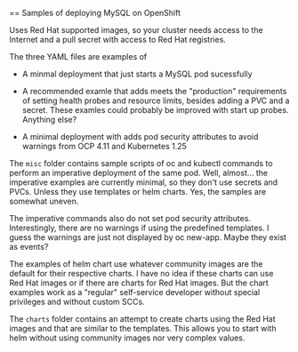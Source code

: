 == Samples of deploying MySQL on OpenShift

Uses Red Hat supported images, so your cluster needs access to the Internet and a pull secret with access to Red Hat registries.

The three YAML files are examples of

* A minmal deployment that just starts a MySQL pod sucessfully

* A recommended examle that adds meets the "production" requirements of setting health probes and resource limits, besides adding a PVC and a secret.
These examles could probably be improved with start up probes.
Anything else?

* A minimal deployment with adds pod security attributes to avoid warnings from OCP 4.11 and Kubernetes 1.25

The `misc` folder contains sample scripts of oc and kubectl commands to perform an imperative deployment of the same pod.
Well, almost... the imperative examples are currently minimal, so they don't use secrets and PVCs.
Unless they use templates or helm charts.
Yes, the samples are somewhat uneven.

The imperative commands also do not set pod security attributes.
Interestingly, there are no warnings if using the predefined templates.
I guess the warnings are just not displayed by oc new-app.
Maybe they exist as events?

The examples of helm chart use whatever community images are the default for their respective charts.
I have no idea if these charts can use Red Hat images or if there are charts for Red Hat images.
But the chart examples work as a "regular" self-service developer without special privileges and without custom SCCs.

The `charts` folder contains an attempt to create charts using the Red Hat images and that are similar to the templates.
This allows you to start with helm without using community images nor very complex values.
